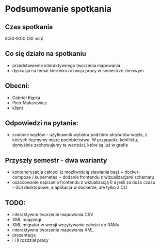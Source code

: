 # Podsumowanie spotkania

## Czas spotkania
8:30-9:00 (30 min)

## Co się działo na spotkaniu
- przedstawienie interaktywnego tworzenia mapowania
- dyskusja na temat kierunku rozwoju pracy w semestrze zimowym

## Obecni:
 - Gabriel Kępka
 - Piotr Makarewicz
 - klient

## Odpowiedzi na pytania:
 - scalanie węzłów - użytkownik wybiera podzbiór atrybutów węzła, z których liczmymy miarę podobieństwa. W przypadku konfliktu, domyślnie zachowujemy te wartości, które są już w grafie

## Przyszły semestr - dwa warianty
 - konteneryzacja całości (z możliwością stawiania baz) + docker-compose / kubernetes + dodanie frontendu z wizualizacjami schematu
 - oszacowanie napisania frontendu z wizualizacją 0 a jeśli za dużo czasu - GUI desktopowe, a aplikacja w dockerze, ale tylko z CLI

## TODO:
 - interaktywne tworzenie mapowania CSV
 - XML mappingi
 - XML migrator w wersji wczytywanie całości do RAMu
 - interaktywne tworzenie mapowania XML
 - prezentacja
 - I i II rozdział pracy
